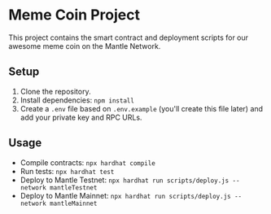 # Meme Coin Project

This project contains the smart contract and deployment scripts for our awesome meme coin on the Mantle Network.

## Setup

1. Clone the repository.
2. Install dependencies: `npm install`
3. Create a `.env` file based on `.env.example` (you'll create this file later) and add your private key and RPC URLs.

## Usage

- Compile contracts: `npx hardhat compile`
- Run tests: `npx hardhat test`
- Deploy to Mantle Testnet: `npx hardhat run scripts/deploy.js --network mantleTestnet`
- Deploy to Mantle Mainnet: `npx hardhat run scripts/deploy.js --network mantleMainnet`
